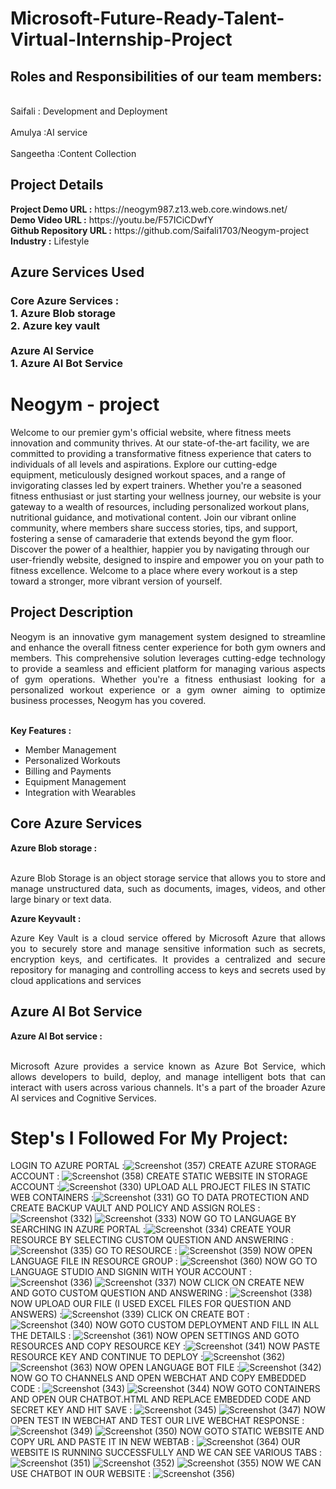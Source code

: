<h1>Microsoft-Future-Ready-Talent-Virtual-Internship-Project</h1>
<h2>Roles and Responsibilities of our team members:</h2>
<br>Saifali : Development and Deployment </br>
<br>Amulya :AI service</br>
<br>Sangeetha :Content Collection</br>
<h2>Project Details</h2>
<b>Project Demo URL :</b> https://neogym987.z13.web.core.windows.net/ <br>
<b>Demo Video URL :</b>
https://youtu.be/F57ICiCDwfY  <br>
<b>Github Repository URL :</b> https://github.com/Saifali1703/Neogym-project <br>
<b>Industry :</b> Lifestyle <br>
<h2>Azure Services Used</h2>
<h3>
Core Azure Services : <br>
1. Azure Blob storage <br>
2. Azure key vault <br> <br>
Azure AI Service <br>
1. Azure AI Bot Service
</h3>
<h1>Neogym - project</h1> 
Welcome to our premier gym's official website, where fitness meets innovation and community thrives. At our state-of-the-art facility, we are committed to providing a transformative fitness experience that caters to individuals of all levels and aspirations. Explore our cutting-edge equipment, meticulously designed workout spaces, and a range of invigorating classes led by expert trainers. Whether you're a seasoned fitness enthusiast or just starting your wellness journey, our website is your gateway to a wealth of resources, including personalized workout plans, nutritional guidance, and motivational content. Join our vibrant online community, where members share success stories, tips, and support, fostering a sense of camaraderie that extends beyond the gym floor. Discover the power of a healthier, happier you by navigating through our user-friendly website, designed to inspire and empower you on your path to fitness excellence. Welcome to a place where every workout is a step toward a stronger, more vibrant version of yourself.
<h2>Project Description</h2>
<p align="justify">Neogym is an innovative gym management system designed to streamline and enhance the overall fitness center experience for both gym owners and members. This comprehensive solution leverages cutting-edge technology to provide a seamless and efficient platform for managing various aspects of gym operations. Whether you're a fitness enthusiast looking for a personalized workout experience or a gym owner aiming to optimize business processes, Neogym has you covered.</p><br>
<b>Key Features :</b>
<ul>
    <li>Member Management</li>
    <li>Personalized Workouts</li>
    <li>Billing and Payments</li>
    <li>Equipment Management</li>
    <li>Integration with Wearables</li>
</ul>

<h2>Core Azure Services</h2>
<b>Azure Blob storage :</b><br><p align="justify"><br>Azure Blob Storage is an object storage service that allows you to store and manage unstructured data, such as documents, images, videos, and other large binary or text data.</p>
<b>Azure Keyvault :</b><br><p align="justify">Azure Key Vault is a cloud service offered by Microsoft Azure that allows you to securely store and manage sensitive information such as secrets, encryption keys, and certificates. It provides a centralized and secure repository for managing and controlling access to keys and secrets used by cloud applications and services</p>
<h2>Azure AI Bot Service</h2>
<b>Azure AI Bot service :</b><br><br><p align="justify">Microsoft Azure provides a service known as Azure Bot Service, which allows developers to build, deploy, and manage intelligent bots that can interact with users across various channels. It's a part of the broader Azure AI services and Cognitive Services. </p>
<h1>Step's I Followed For My Project:</h1>

LOGIN TO AZURE PORTAL :![Screenshot (357)](https://github.com/Saifali1703/Neogym-project/assets/150070786/6665a08f-913e-41d7-80d7-f681eae84218)
CREATE AZURE STORAGE ACCOUNT : ![Screenshot (358)](https://github.com/Saifali1703/Neogym-project/assets/150070786/217e728e-b072-4c72-a1fc-2936a1d6ed77)
CREATE STATIC WEBSITE IN STORAGE ACCOUNT :![Screenshot (330)](https://github.com/Saifali1703/Neogym-project/assets/150070786/4354f13c-b7c6-4c68-8648-7225bef75a5b)
UPLOAD ALL PROJECT FILES IN STATIC WEB CONTAINERS :![Screenshot (331)](https://github.com/Saifali1703/Neogym-project/assets/150070786/18ab53ba-b4cd-4440-a0cd-0e99043ee9c2)
GO TO DATA PROTECTION AND CREATE BACKUP VAULT AND POLICY AND ASSIGN ROLES :![Screenshot (332)](https://github.com/Saifali1703/Neogym-project/assets/150070786/2524b6bc-e9b5-4f48-a651-6d77ebf8fd31)
![Screenshot (333)](https://github.com/Saifali1703/Neogym-project/assets/150070786/b599e96f-4ee5-4709-a1b6-bea163e14e78)
NOW GO TO LANGUAGE BY SEARCHING IN AZURE PORTAL :![Screenshot (334)](https://github.com/Saifali1703/Neogym-project/assets/150070786/132477f7-0fbe-4edc-8bb4-87db935b1b15)
CREATE YOUR RESOURCE BY SELECTING CUSTOM QUESTION AND ANSWERING : ![Screenshot (335)](https://github.com/Saifali1703/Neogym-project/assets/150070786/92880a51-361e-4edd-8a01-0bad3fe33d9d)
GO TO RESOURCE : ![Screenshot (359)](https://github.com/Saifali1703/Neogym-project/assets/150070786/72a9aeae-79b3-4306-bce1-0db0c45a67fd)
NOW OPEN LANGUAGE FILE IN RESOURCE GROUP : ![Screenshot (360)](https://github.com/Saifali1703/Neogym-project/assets/150070786/d9dbe61f-adb1-4e62-af8d-adccb0dfcfd1)
NOW GO TO LANGUAGE STUDIO AND SIGNIN WITH YOUR ACCOUNT :![Screenshot (336)](https://github.com/Saifali1703/Neogym-project/assets/150070786/0b87aba6-7e4f-419f-97c8-174b6013849b)
![Screenshot (337)](https://github.com/Saifali1703/Neogym-project/assets/150070786/24bfa3df-b7b4-45f9-a81f-3a90904ef5ea)
NOW CLICK ON CREATE NEW AND GOTO CUSTOM QUESTION AND ANSWERING : ![Screenshot (338)](https://github.com/Saifali1703/Neogym-project/assets/150070786/a9e8f43b-ab88-4209-9367-aceaac2807c9)
NOW UPLOAD OUR FILE (I USED EXCEL FILES FOR QUESTION AND ANSWERS) :![Screenshot (339)](https://github.com/Saifali1703/Neogym-project/assets/150070786/0ff8c055-6d51-4f4d-8126-12512a734ced)
CLICK ON CREATE BOT :![Screenshot (340)](https://github.com/Saifali1703/Neogym-project/assets/150070786/eb2bf3ff-b15f-406f-a199-fe2876292706)
NOW GOTO CUSTOM DEPLOYMENT AND FILL IN ALL THE DETAILS : ![Screenshot (361)](https://github.com/Saifali1703/Neogym-project/assets/150070786/fa99451a-2610-4e51-bc22-b56686c80c97)
NOW OPEN SETTINGS AND GOTO RESOURCES AND COPY RESOURCE KEY :![Screenshot (341)](https://github.com/Saifali1703/Neogym-project/assets/150070786/65cc32b7-6307-49a5-915a-e26c4d2a7221)
NOW PASTE RESOURCE KEY AND CONTINUE TO DEPLOY :![Screenshot (362)](https://github.com/Saifali1703/Neogym-project/assets/150070786/d84fb959-0f58-483c-bb92-36d1ae9939aa)
![Screenshot (363)](https://github.com/Saifali1703/Neogym-project/assets/150070786/2d618a03-33c0-437c-a079-f7751d421d88)
NOW OPEN LANGUAGE BOT FILE :![Screenshot (342)](https://github.com/Saifali1703/Neogym-project/assets/150070786/1ac19e46-7d74-44a4-a3d4-6dbba3696361)
NOW GO TO CHANNELS AND OPEN WEBCHAT AND COPY EMBEDDED CODE : ![Screenshot (343)](https://github.com/Saifali1703/Neogym-project/assets/150070786/c33e72c1-5050-45a6-8b41-481c1179ecae)
![Screenshot (344)](https://github.com/Saifali1703/Neogym-project/assets/150070786/8b5f0f73-664b-4dd5-b845-ccecffc5a21d)
NOW GOTO CONTAINERS AND OPEN OUR CHATBOT.HTML AND REPLACE EMBEDDED CODE AND SECRET KEY AND HIT SAVE  :
![Screenshot (345)](https://github.com/Saifali1703/Neogym-project/assets/150070786/5e362fe8-2f36-4e4a-8e4b-c43e9f23819d)
![Screenshot (347)](https://github.com/Saifali1703/Neogym-project/assets/150070786/d243c6b3-c38e-4443-a67f-1669092d21ae)
NOW OPEN TEST IN WEBCHAT AND TEST OUR LIVE WEBCHAT RESPONSE : ![Screenshot (349)](https://github.com/Saifali1703/Neogym-project/assets/150070786/316bd5bd-dfb1-4d79-a493-5cade4df64e9)
![Screenshot (350)](https://github.com/Saifali1703/Neogym-project/assets/150070786/2b128be8-ec66-4bf8-a757-1f6512c0ea36)
NOW GOTO STATIC WEBSITE AND COPY URL AND PASTE IT IN NEW WEBTAB : ![Screenshot (364)](https://github.com/Saifali1703/Neogym-project/assets/150070786/3ce88a54-f7ed-4a2d-ad30-105614b43247)
OUR WEBSITE IS RUNNING SUCCESSFULLY AND WE CAN SEE VARIOUS TABS :![Screenshot (351)](https://github.com/Saifali1703/Neogym-project/assets/150070786/801e5d57-c33b-4f42-b813-6faec7da10b8)
![Screenshot (352)](https://github.com/Saifali1703/Neogym-project/assets/150070786/ca1eabe0-c16d-40d9-a2ff-aeedbb580161)
![Screenshot (355)](https://github.com/Saifali1703/Neogym-project/assets/150070786/cc9803dc-1184-4094-91ed-c7097ae06ca3)
NOW WE CAN USE CHATBOT IN OUR WEBSITE : ![Screenshot (356)](https://github.com/Saifali1703/Neogym-project/assets/150070786/1a90ae95-cf72-49d7-a1fe-f7c6258c4836)







